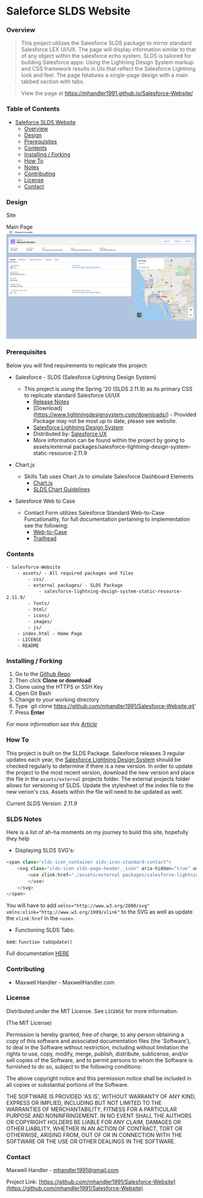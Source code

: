 # Saleforce SLDS Website

### Overview

>This project utilizes the Salesforce SLDS package to mirror standard Salesforce LEX UI/UX.  The page will display information similar to that of any object within the salesforce echo system.  SLDS is tailored for building Salesforce apps: Using the Lightning Design System markup and CSS framework results in UIs that reflect the Salesforce Lightning look and feel. The page fetatures a single-page design with a main tabbed section with tabs.

>View the page at https://mhandler1991.github.io/Salesforce-Website/ 

### Table of Contents

- [Saleforce SLDS Website](#saleforce-slds-website)
    + [Overview](#overview)
    + [Design](#design)
    + [Prerequisites](#prerequisites)
    + [Contents](#contents)
    + [Installing / Forking](#installing---forking)
    + [How To](#how-to)
    + [Notes](#Contributing)
    + [Contributing](#contributing)
    + [License](#license)
    + [Contact](#contact)



### Design

Site
<!-- ![Alt Text](https://github.com/mhandler1991/Salesforce-Website/blob/master/assets/images/readme/recording_v1.mp4?raw=true) -->


Main Page
![Image of Home](https://github.com/mhandler1991/Salesforce-Website/blob/master/assets/images/readme/Homepage.jpg?raw=true)



### Prerequisites

Below you will find requirements to replicate this project:

* Salesforce - SLDS (Salesforce Lightning Design System)
    - This project is using the Spring '20 (SLDS 2.11.9) as its primary CSS to replicate standard Salesforce UI/UX
        - [Release Notes](https://www.lightningdesignsystem.com/release-notes/)
        - [Download] (https://www.lightningdesignsystem.com/downloads/) - Provided Package may not be most up to date, please see website. 
        - [Salesforce Lightning Design System](https://www.lightningdesignsystem.com)
        - Distributed by: [Salesforce UX](https://twitter.com/salesforceux)
        - More information can be found within the project by going to assets/external packages/salesforce-lightning-design-system-static-resource-2.11.9

* Chart.js
    - Skills Tab uses Chart Js to simulate Salesforce Dashboard Elements
        - [Chart.js](https://www.chartjs.org/)
        - [SLDS Chart Guidelines](https://www.lightningdesignsystem.com/guidelines/charts/)

* Salesforce Web to Case
    - Contact Form utilizes Salesforce Standard Web-to-Case Funcationality, for full documentation pertaining to implementation see the following:
        - [Web-to-Case](https://help.salesforce.com/articleView?id=customize_casecapture.htm&type=5)
        - [Trailhead](https://trailhead.salesforce.com/en/content/learn/modules/service_lex/service_lex_channels)


### Contents

    - Salesforce-Website
        - assets/ - All required packages and files
            - css/
            - external packages/ - SLDS Package
                - salesforce-lightning-design-system-static-resource-2.11.9/
            - fonts/
            - html/
            - icons/
            - images/ 
            - js/
        - index.html - Home Page
        - LICENSE
        - README



### Installing / Forking

1. Go to the [Github Repo](https://github.com/mhandler1991/Salesforce-Website)
2. Then click __Clone or download__
3. Clone using the HTTPS or SSH Key
4. Open Git Bash
5. Change to your working directory
6. Type `git clone https://github.com/mhandler1991/Salesforce-Website.git'
7. Press __Enter__

*For more information see this [Article](https://help.github.com/en/github/creating-cloning-and-archiving-repositories/cloning-a-repository)*



### How To

This project is built on the SLDS Package. Salesforce releases 3 regular updates each year, the [Salesforce Lightning Design System](https://www.lightningdesignsystem.com/downloads/) should be checked regularly to determine if there is a new version. In order to update the project to the most recent version, download the new version and place the file in the `assets/external` projects folder. The external projects folder allows for versioning of SLDS. Update the stylesheet of the index file to the new verion's css. Assets within the file will need to be updated as well.  

Current SLDS Version: *_2.11.9_*



### SLDS Notes

Here is a list of ah-ha moments on my journey to build this site, hopefully they help


- Displaying SLDS SVG's:
```js
<span class="slds-icon_container slds-icon-standard-contact">
    <svg class="slds-icon slds-page-header__icon" aria-hidden="true" xmlns="http://www.w3.org/2000/svg" xmlns:xlink="http://www.w3.org/1999/xlink">
        <use xlink:href="./assets/external packages/salesforce-lightning-design-system-static-resource-2.11.9/icons/standard-sprite/svg/symbols.svg#opportunity">
        </use>
    </svg>
</span>
```

You will have to add ```xmlns="http://www.w3.org/2000/svg" xmlns:xlink="http://www.w3.org/1999/xlink"``` to the SVG as well as update the ```xlink:href``` in the ```<use>```. 

- Functioning SLDS Tabs:

see: ``` function tabUpdate() ```

Full documentation [HERE](https://www.lightningdesignsystem.com/components/tabs/#site-main-content)

### Contributing

- Maxwell Handler - MaxwellHandler.com


### License

Distributed under the MIT License. See `LICENSE` for more information.

(The MIT License)

Permission is hereby granted, free of charge, to any person obtaining a copy of this software and associated documentation files (the 'Software'), to deal in the Software without restriction, including without limitation the rights to use, copy, modify, merge, publish, distribute, sublicense, and/or sell copies of the Software, and to permit persons to whom the Software is furnished to do so, subject to the following conditions:

The above copyright notice and this permission notice shall be included in all copies or substantial portions of the Software.

THE SOFTWARE IS PROVIDED 'AS IS', WITHOUT WARRANTY OF ANY KIND, EXPRESS OR IMPLIED, INCLUDING BUT NOT LIMITED TO THE WARRANTIES OF MERCHANTABILITY, FITNESS FOR A PARTICULAR PURPOSE AND NONINFRINGEMENT. IN NO EVENT SHALL THE AUTHORS OR COPYRIGHT HOLDERS BE LIABLE FOR ANY CLAIM, DAMAGES OR OTHER LIABILITY, WHETHER IN AN ACTION OF CONTRACT, TORT OR OTHERWISE, ARISING FROM, OUT OF OR IN CONNECTION WITH THE SOFTWARE OR THE USE OR OTHER DEALINGS IN THE SOFTWARE.



### Contact

Maxwell Handler - mhandler1991@gmail.com

Project Link: [https://github.com/mhandler1991/Salesforce-Website](https://github.com/mhandler1991/Salesforce-Website)

